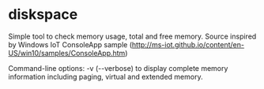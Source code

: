 # diskspace

Simple tool to check memory usage, total and free memory.
Source inspired by Windows IoT ConsoleApp sample (http://ms-iot.github.io/content/en-US/win10/samples/ConsoleApp.htm)

Command-line options:
	-v (--verbose) to display complete memory information including paging, virtual and extended memory.
